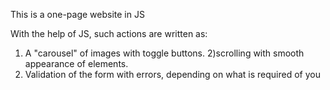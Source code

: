 This is a one-page website in JS

With the help of JS, such actions are written as: 
1) A "carousel" of images with toggle buttons.
2)scrolling with smooth appearance of elements.
3) Validation of the form with errors, depending on what is required of you
